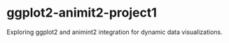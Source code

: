 # ggplot2-animit2-project1
Exploring ggplot2 and animint2 integration for dynamic data visualizations.
